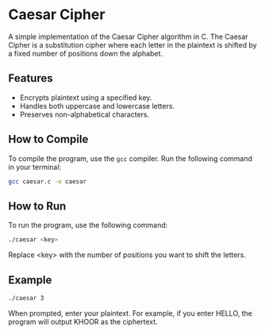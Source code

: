 # Caesar Cipher

A simple implementation of the Caesar Cipher algorithm in C. The Caesar Cipher is a substitution cipher where each letter in the plaintext is shifted by a fixed number of positions down the alphabet. 

## Features

- Encrypts plaintext using a specified key.
- Handles both uppercase and lowercase letters.
- Preserves non-alphabetical characters. 

## How to Compile

To compile the program, use the `gcc` compiler. Run the following command in your terminal: 

```bash
gcc caesar.c -o caesar
```

## How to Run

To run the program, use the following command:

```bash
./caesar <key>
```

Replace \<key\> with the number of positions you want to shift the letters.

## Example

```bash
./caesar 3
```

When prompted, enter your plaintext. For example, if you enter HELLO, the program will output KHOOR as the ciphertext.




